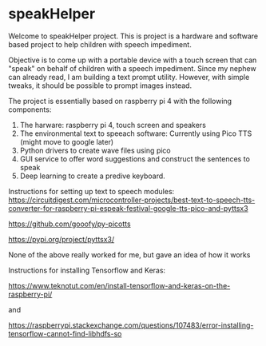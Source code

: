 # speakHelper

Welcome to speakHelper project. This is project is a hardware and software based project to help children with speech impediment.

Objective is to come up with a portable device with a touch screen that can "speak" on behalf of children with a speech impediment. Since my nephew can already read, I am building a text prompt utility. However, with simple tweaks, it should be possible to prompt images instead.

The project is essentially based on raspberry pi 4 with the following components:
1. The harware: raspberry pi 4, touch screen and speakers
2. The environmental text to speeach software: Currently using Pico TTS (might move to google later)
3. Python drivers to create wave files using pico
4. GUI service to offer word suggestions and construct the sentences to speak
5. Deep learning to create a predive keyboard.


Instructions for setting up text to speech modules:
https://circuitdigest.com/microcontroller-projects/best-text-to-speech-tts-converter-for-raspberry-pi-espeak-festival-google-tts-pico-and-pyttsx3


https://github.com/gooofy/py-picotts


https://pypi.org/project/pyttsx3/


None of the above really worked for me, but gave an idea of how it works

Instructions for installing Tensorflow and Keras:


https://www.teknotut.com/en/install-tensorflow-and-keras-on-the-raspberry-pi/

and 

https://raspberrypi.stackexchange.com/questions/107483/error-installing-tensorflow-cannot-find-libhdfs-so


